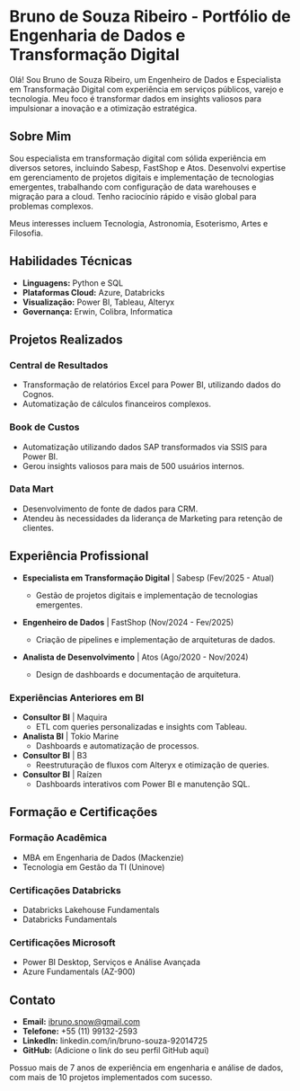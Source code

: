 # Bruno de Souza Ribeiro - Portfólio de Engenharia de Dados e Transformação Digital

Olá! Sou Bruno de Souza Ribeiro, um Engenheiro de Dados e Especialista em Transformação Digital com experiência em serviços públicos, varejo e tecnologia.  Meu foco é transformar dados em insights valiosos para impulsionar a inovação e a otimização estratégica. 

## Sobre Mim

Sou especialista em transformação digital com sólida experiência em diversos setores, incluindo Sabesp, FastShop e Atos.  Desenvolvi expertise em gerenciamento de projetos digitais e implementação de tecnologias emergentes, trabalhando com configuração de data warehouses e migração para a cloud.  Tenho raciocínio rápido e visão global para problemas complexos. 

Meus interesses incluem Tecnologia, Astronomia, Esoterismo, Artes e Filosofia. 

## Habilidades Técnicas

* **Linguagens:** Python e SQL 
* **Plataformas Cloud:** Azure, Databricks 
* **Visualização:** Power BI, Tableau, Alteryx 
* **Governança:** Erwin, Colibra, Informatica 

## Projetos Realizados

### Central de Resultados
* Transformação de relatórios Excel para Power BI, utilizando dados do Cognos. 
* Automatização de cálculos financeiros complexos. 

### Book de Custos
* Automatização utilizando dados SAP transformados via SSIS para Power BI. 
* Gerou insights valiosos para mais de 500 usuários internos. 

### Data Mart
* Desenvolvimento de fonte de dados para CRM. 
* Atendeu às necessidades da liderança de Marketing para retenção de clientes. 

## Experiência Profissional

* **Especialista em Transformação Digital** | Sabesp (Fev/2025 - Atual) 
    * Gestão de projetos digitais e implementação de tecnologias emergentes. 

* **Engenheiro de Dados** | FastShop (Nov/2024 - Fev/2025) 
    * Criação de pipelines e implementação de arquiteturas de dados. 

* **Analista de Desenvolvimento** | Atos (Ago/2020 - Nov/2024) 
    * Design de dashboards e documentação de arquitetura. 

### Experiências Anteriores em BI

* **Consultor BI** | Maquira
    * ETL com queries personalizadas e insights com Tableau. 
* **Analista BI** | Tokio Marine
    * Dashboards e automatização de processos. 
* **Consultor BI** | B3
    * Reestruturação de fluxos com Alteryx e otimização de queries. 
* **Consultor BI** | Raízen
    * Dashboards interativos com Power BI e manutenção SQL. 

## Formação e Certificações

### Formação Acadêmica
* MBA em Engenharia de Dados (Mackenzie) 
* Tecnologia em Gestão da TI (Uninove) 

### Certificações Databricks
* Databricks Lakehouse Fundamentals 
* Databricks Fundamentals 

### Certificações Microsoft
* Power BI Desktop, Serviços e Análise Avançada 
* Azure Fundamentals (AZ-900) 

## Contato

* **Email:** ibruno.snow@gmail.com 
* **Telefone:** +55 (11) 99132-2593 
* **LinkedIn:** linkedin.com/in/bruno-souza-92014725 
* **GitHub:** (Adicione o link do seu perfil GitHub aqui) 

Possuo mais de 7 anos de experiência em engenharia e análise de dados, com mais de 10 projetos implementados com sucesso.
